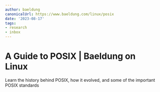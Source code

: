 ```yaml
---
author: baeldung
canonicalUrl: https://www.baeldung.com/linux/posix
date: '2023-08-17'
tags:
- research
- inbox
---
```


# A Guide to POSIX | Baeldung on Linux

Learn the history behind POSIX, how it evolved, and some of the important POSIX standards